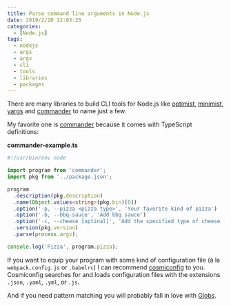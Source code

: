 ```yaml
---
title: Parse command line arguments in Node.js
date: 2019/2/20 12:03:25
categories:
  - [Node.js]
tags:
  - nodejs
  - args
  - argv
  - cli
  - tools
  - libraries
  - packages
---
```


There are many libraries to build CLI tools for Node.js like [optimist](https://github.com/substack/node-optimist), [minimist](https://github.com/substack/minimist), [yargs](https://github.com/yargs/yargs) and [commander](https://github.com/tj/commander.js) to name just a few.

My favorite one is [commander](https://github.com/tj/commander.js) because it comes with TypeScript definitions:

**commander-example.ts**

```ts
#!/usr/bin/env node

import program from 'commander';
import pkg from '../package.json';

program
  .description(pkg.description)
  .name(Object.values<string>(pkg.bin)[0])
  .option('-p, --pizza <pizza type>', 'Your favorite kind of pizza')
  .option('-b, --bbq-sauce', 'Add bbq sauce')
  .option('-c, --cheese [optinal]', 'Add the specified type of cheese [marble]', 'marble')
  .version(pkg.version)
  .parse(process.argv);

console.log('Pizza', program.pizza);
```

If you want to equip your program with some kind of configuration file (à la `webpack.config.js` or `.babelrc`) I can recommend [cosmiconfig](https://github.com/davidtheclark/cosmiconfig) to you. Cosmiconfig searches for and loads configuration files with the extensions `.json`, `.yaml`, `.yml`, or `.js`.

And if you need pattern matching you will probably fall in love with [Globs](https://github.com/isaacs/node-glob).

